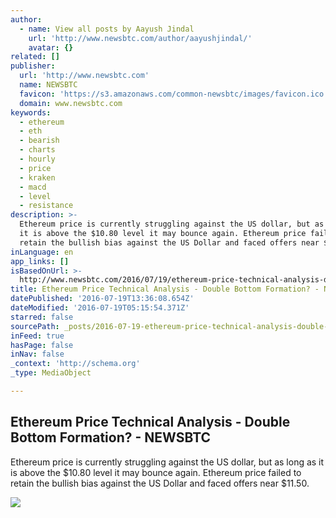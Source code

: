 ```yaml
---
author:
  - name: View all posts by Aayush Jindal
    url: 'http://www.newsbtc.com/author/aayushjindal/'
    avatar: {}
related: []
publisher:
  url: 'http://www.newsbtc.com'
  name: NEWSBTC
  favicon: 'https://s3.amazonaws.com/common-newsbtc/images/favicon.ico'
  domain: www.newsbtc.com
keywords:
  - ethereum
  - eth
  - bearish
  - charts
  - hourly
  - price
  - kraken
  - macd
  - level
  - resistance
description: >-
  Ethereum price is currently struggling against the US dollar, but as long as
  it is above the $10.80 level it may bounce again. Ethereum price failed to
  retain the bullish bias against the US Dollar and faced offers near $11.50.
inLanguage: en
app_links: []
isBasedOnUrl: >-
  http://www.newsbtc.com/2016/07/19/ethereum-price-technical-analysis-double-bottom-formation/
title: Ethereum Price Technical Analysis - Double Bottom Formation? - NEWSBTC
datePublished: '2016-07-19T13:36:08.654Z'
dateModified: '2016-07-19T05:15:54.371Z'
starred: false
sourcePath: _posts/2016-07-19-ethereum-price-technical-analysis-double-bottom-formation.md
inFeed: true
hasPage: false
inNav: false
_context: 'http://schema.org'
_type: MediaObject

---
```

<article style=""><h1>Ethereum Price Technical Analysis - Double Bottom Formation? - NEWSBTC</h1><p>Ethereum price is currently struggling against the US dollar, but as long as it is above the $10.80 level it may bounce again. Ethereum price failed to retain the bullish bias against the US Dollar and faced offers near $11.50.</p><img src="http://s3.amazonaws.com/main-newsbtc-images/2016/07/19031957/Ethereum16.png" /></article>